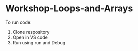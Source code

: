 # Workshop-Loops-and-Arrays

To run code: 
1) Clone respository
2) Open in VS code
3) Run using run and Debug 
